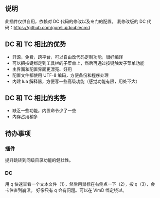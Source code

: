 ## 说明

此插件仅供自用，依赖对 DC 代码的修改以及专门的配置。
我修改版的 DC 代码：https://github.com/goreliu/doublecmd

## DC 和 TC 相比的优势

* 开源，免费，跨平台，可以自由改代码定制功能，很好编译
* 可以把按键绑定到工具栏的子菜单上，然后再通过按键触发子菜单功能
* 主界面和配置界面更漂亮、好用
* 配置文件都使用 UTF-8 编码，方便备份和程序处理
* 内建 lua 解释器，方便写一些高级功能（感觉功能有限，用处不大）

## DC 和 TC 相比的劣势

* 缺乏一些功能，内置命令少了一些
* 内存占用稍多

## 待办事项

### 插件

提升跳转到同级目录功能的健壮性。

### DC

用 q 快速查看一个文本文件（1），然后用鼠标在右侧点一下（2），按 q（3），会卡住直到崩溃。
好像只有 q 会有问题。可以在 VimD 绑定绕过。
